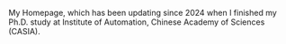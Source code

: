 My Homepage, which has been updating since 2024 when I finished my Ph.D. study at Institute of Automation, Chinese Academy of Sciences (CASIA).